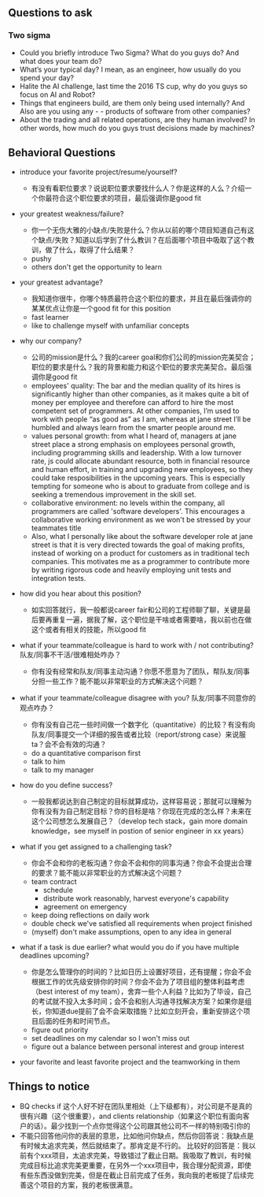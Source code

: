 ## Questions to ask
### Two sigma
- Could you briefly introduce Two Sigma? What do you guys do? And what does your team do?
- What’s your typical day? I mean, as an engineer, how usually do you spend your day?
- Halite the AI challenge, last time the 2016 TS cup, why do you guys so focus on AI and Robot?
- Things that engineers build, are them only being used internally? And Also are you using any - - products of software from other companies?
- About the trading and all related operations, are they human involved?  In other words, how much do you guys trust decisions made by machines?

## Behavioral Questions
- introduce your favorite project/resume/yourself?
    - 有没有看职位要求？说说职位要求要找什么人？你是这样的人么？介绍一个你最符合这个职位要求的项目，最后强调你是good fit

- your greatest weakness/failure?
    - 你一个无伤大雅的小缺点/失败是什么？你从以前的哪个项目知道自己有这个缺点/失败？知道以后学到了什么教训？在后面哪个项目中吸取了这个教训，做了什么，取得了什么结果？
    - pushy
    - others don't get the opportunity to learn

- your greatest advantage? 
    - 我知道你很牛，你哪个特质最符合这个职位的要求，并且在最后强调你的某某优点让你是一个good fit for this position
    - fast learner
    - like to challenge myself with unfamiliar concepts

- why our company?
    - 公司的mission是什么？我的career goal和你们公司的mission完美契合；职位的要求是什么？我的背景和能力和这个职位的要求完美契合。最后强调你是good fit
   - employees' quality: The bar and the median quality of its hires is significantly higher than other companies, as it makes quite a bit of money per employee and therefore can afford to hire the most competent set of programmers. At other companies, I’m used to work with people “as good as” as I am, whereas at jane street I’ll be humbled and always learn from the smarter people around me.
    - values personal growth: from what I heard of, managers at jane street place a strong emphasis on employees personal growth, including programming skills and leadership. With a low turnover rate, js could allocate abundant resource, both in financial resource and human effort, in training and upgrading new employees, so they could take resposibilities in the upcoming years. This is especially tempting for someone who is about to graduate from college and is seeking a tremendous improvement in the skill set.
    - collaborative environment: no levels within the company, all programmers are called 'software developers'. This encourages a collaborative working environment as we won't be stressed by your teammates title
    - Also, what I personally like about the software developer role at jane street is that it is very directed towards the goal of making profits, instead of working on a product for customers as in traditional tech companies. This motivates me as a programmer to contribute more by writing rigorous code and heavily employing unit tests and integration tests.
- how did you hear about this position?
    - 如实回答就行，我一般都说career fair和公司的工程师聊了聊，关键是最后要再重复一遍，据我了解，这个职位是干啥或者需要啥，我以前也在做这个或者有相关的技能，所以good fit

- what if your teammate/colleague is hard to work with / not contributing?
队友/同事不干活/很难相处咋办？
    - 你有没有经常和队友/同事主动沟通？你愿不愿意为了团队，帮队友/同事分担一些工作？能不能以非常职业的方式解决这个问题？

- what if your teammate/colleague disagree with you?
队友/同事不同意你的观点咋办？
    - 你有没有自己花一些时间做一个数字化（quantitative）的比较？有没有向队友/同事提交一个详细的报告或者比较（report/strong case）来说服ta？会不会有效的沟通？
    - do a quantitative comparison first
    - talk to him
    - talk to my manager

- how do you define success?
    - 一般我都说达到自己制定的目标就算成功，这样容易说；那就可以理解为你有没有为自己制定目标？你的目标是啥？你现在完成的怎么样？未来在这个公司想怎么发展自己？（develop tech stack，gain more domain knowledge，see myself in postion of senior engineer in xx years）

- what if you get assigned to a challenging task?
    - 你会不会和你的老板沟通？你会不会和你的同事沟通？你会不会提出合理的要求？能不能以非常职业的方式解决这个问题？
    - team contract
        - schedule
        - distribute work reasonably, harvest everyone's capability
        - agreement on emergency
    - keep doing reflections on daily work
    - double check we've satisfied all requirements when project finished
    - (myself) don't make assumptions, open to any idea in general

- what if a task is due earlier? what would you do if you have multiple deadlines upcoming?
    - 你是怎么管理你的时间的？比如日历上设置好项目，还有提醒；你会不会根据工作的优先级安排你的时间？你会不会为了项目组的整体利益考虑（best interest of my team），舍弃一些个人利益？比如为了毕设，自己的考试就不投入太多时间；会不会和别人沟通寻找解决方案？如果你是组长，你知道due提前了会不会采取措施？比如立刻开会，重新安排这个项目后面的任务和时间节点。
    - figure out priority
    - set deadlines on my calendar so I won't miss out
    - figure out a balance between personal interest and group interest
  
- your favorite and least favorite project and the teamworking in them

## Things to notice
- BQ checks if 这个人好不好在团队里相处（上下级都有），对公司是不是真的很有兴趣（这个很重要），and clients relationship（如果这个职位有面向客户的话）。最少找到一个点你觉得这个公司跟其他公司不一样的特别吸引你的
- 不能只回答他问你的表层的意思，比如他问你缺点，然后你回答说：我缺点是有时候太追求完美，然后就结束了。那肯定是不行的。
比较好的回答是：我以前有个xxx项目，太追求完美，导致错过了截止日期。我吸取了教训，有时候完成目标比追求完美更重要，在另外一个xxx项目中，我合理分配资源，即使有些东西没做到完美，但是在截止日前完成了任务，我向我的老板提了后续完善这个项目的方案，我的老板很满意。
